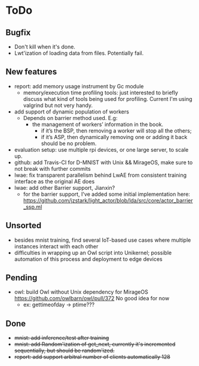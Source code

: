 # ToDo

## Bugfix
- Don't kill when it's done.
- Lwt'ization of loading data from files. Potentially fail.

## New features
- report: add memory usage instrument by Gc module
  - memory/execution time profiling tools: just interested to briefly discuss what kind of tools being used for profiling. Current I'm using valgrind but not very handy.
- add support of dynamic population of workers
  - Depends on barrier method used. E.g:
    - the management of workers’ information in the book.
      - if it’s the BSP, then removing a worker will stop all the others;
      - if it’s ASP, then dynamically removing one or adding it back should be no problem.
- evaluation setup: use multiple rpi devices, or one large server, to scale up.
- github: add Travis-CI for D-MNIST with Unix && MirageOS, make sure to not break with further commits
- lwae: fix transparent parallelism behind LwAE from consistent training interface as the original AE does
- lwae: add other Barrier support, Jianxin?
  - for the barrier support, I've added some initial implementation here: https://github.com/jzstark/light_actor/blob/lda/src/core/actor_barrier_ssp.ml

## Unsorted
- besides mnist training, find several IoT-based use cases where multiple instances interact with each other
- difficulties in wrapping up an Owl script into Unikernel; possible automation of this process and deployment to edge devices

## Pending
- owl: build Owl without Unix dependency for MirageOS https://github.com/owlbarn/owl/pull/372 No good idea for now
  - ex: gettimeofday -> ptime???

## Done
- ~~mnist: add inference/test after training~~
- ~~mnist: add Random'ization of get_next, currently it's incremented sequentially, but should be random'ized.~~
- ~~report: add support arbitral number of clients automatically 128~~
